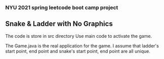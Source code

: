 ### NYU 2021 spring leetcode boot camp project
## Snake & Ladder with No Graphics

The code is store in src directory
Use main code to activate the game.

The Game.java is the real application for the game.
I assume that ladder's start point, end point and
snake's start point, end point are all unique.
